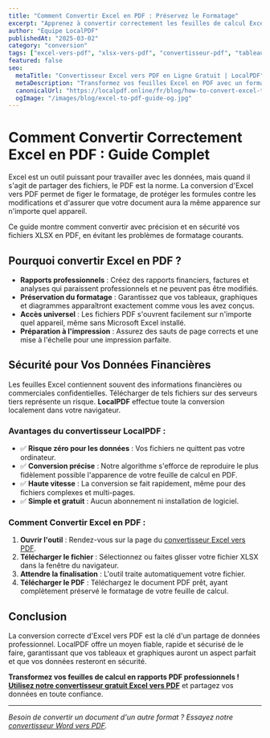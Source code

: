 ```yaml
---
title: "Comment Convertir Excel en PDF : Préservez le Formatage"
excerpt: "Apprenez à convertir correctement les feuilles de calcul Excel (XLSX) en PDF, en préservant le formatage, les tableaux et les graphiques. Notre outil assure une conversion précise directement dans le navigateur."
author: "Équipe LocalPDF"
publishedAt: "2025-03-02"
category: "conversion"
tags: ["excel-vers-pdf", "xlsx-vers-pdf", "convertisseur-pdf", "tableaux-vers-pdf"]
featured: false
seo:
  metaTitle: "Convertisseur Excel vers PDF en Ligne Gratuit | LocalPDF"
  metaDescription: "Transformez vos feuilles Excel en PDF avec un formatage parfait. Convertisseur gratuit, rapide et sécurisé qui fonctionne sans télécharger de fichiers sur le serveur."
  canonicalUrl: "https://localpdf.online/fr/blog/how-to-convert-excel-to-pdf"
  ogImage: "/images/blog/excel-to-pdf-guide-og.jpg"
---
```


# Comment Convertir Correctement Excel en PDF : Guide Complet

Excel est un outil puissant pour travailler avec les données, mais quand il s'agit de partager des fichiers, le PDF est la norme. La conversion d'Excel vers PDF permet de figer le formatage, de protéger les formules contre les modifications et d'assurer que votre document aura la même apparence sur n'importe quel appareil.

Ce guide montre comment convertir avec précision et en sécurité vos fichiers XLSX en PDF, en évitant les problèmes de formatage courants.

## Pourquoi convertir Excel en PDF ?

- **Rapports professionnels** : Créez des rapports financiers, factures et analyses qui paraissent professionnels et ne peuvent pas être modifiés.
- **Préservation du formatage** : Garantissez que vos tableaux, graphiques et diagrammes apparaîtront exactement comme vous les avez conçus.
- **Accès universel** : Les fichiers PDF s'ouvrent facilement sur n'importe quel appareil, même sans Microsoft Excel installé.
- **Préparation à l'impression** : Assurez des sauts de page corrects et une mise à l'échelle pour une impression parfaite.

## Sécurité pour Vos Données Financières

Les feuilles Excel contiennent souvent des informations financières ou commerciales confidentielles. Télécharger de tels fichiers sur des serveurs tiers représente un risque. **LocalPDF** effectue toute la conversion localement dans votre navigateur.

### Avantages du convertisseur LocalPDF :

- ✅ **Risque zéro pour les données** : Vos fichiers ne quittent pas votre ordinateur.
- ✅ **Conversion précise** : Notre algorithme s'efforce de reproduire le plus fidèlement possible l'apparence de votre feuille de calcul en PDF.
- ✅ **Haute vitesse** : La conversion se fait rapidement, même pour des fichiers complexes et multi-pages.
- ✅ **Simple et gratuit** : Aucun abonnement ni installation de logiciel.

### Comment Convertir Excel en PDF :

1. **Ouvrir l'outil** : Rendez-vous sur la page du [convertisseur Excel vers PDF](/fr/excel-to-pdf).
2. **Télécharger le fichier** : Sélectionnez ou faites glisser votre fichier XLSX dans la fenêtre du navigateur.
3. **Attendre la finalisation** : L'outil traite automatiquement votre fichier.
4. **Télécharger le PDF** : Téléchargez le document PDF prêt, ayant complètement préservé le formatage de votre feuille de calcul.

## Conclusion

La conversion correcte d'Excel vers PDF est la clé d'un partage de données professionnel. LocalPDF offre un moyen fiable, rapide et sécurisé de le faire, garantissant que vos tableaux et graphiques auront un aspect parfait et que vos données resteront en sécurité.

**Transformez vos feuilles de calcul en rapports PDF professionnels !** **[Utilisez notre convertisseur gratuit Excel vers PDF](/fr/excel-to-pdf)** et partagez vos données en toute confiance.

---

*Besoin de convertir un document d'un autre format ? Essayez notre [convertisseur Word vers PDF](/fr/word-to-pdf).*